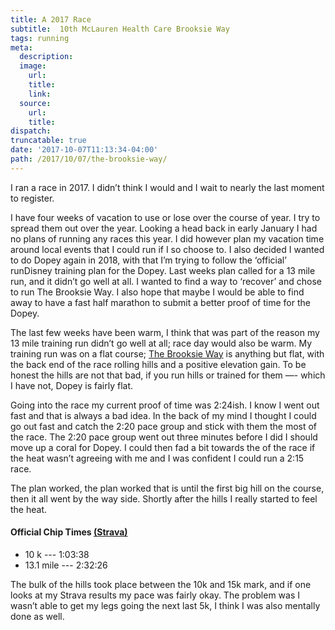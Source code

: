 ```yaml
---
title: A 2017 Race
subtitle:  10th McLauren Health Care Brooksie Way 
tags: running
meta:
  description:
  image:
    url:
    title:
    link:
  source:
    url:
    title:
dispatch:
truncatable: true
date: '2017-10-07T11:13:34-04:00'
path: /2017/10/07/the-brooksie-way/
---
```

I ran a race in 2017. I didn’t think I would and I wait to nearly the last moment to register.

I have four weeks of vacation to use or lose over the course of year. I try to spread them out over the year. Looking a head back in early January I had no plans of running any races this year. I did however plan my vacation time around local events that I could run if I so choose to. I also decided I wanted to do Dopey again in 2018, with that I’m trying to follow the ‘official’ runDisney training plan for the Dopey. Last weeks plan called for a 13 mile run, and it didn’t go well at all. I wanted to find a way to ‘recover’ and chose to run The Brooksie Way. I also hope that maybe I would be able to find away to have a fast half marathon to submit a better proof of time for the Dopey.

The last few weeks have been warm, I think that was part of the reason my 13 mile training run didn’t go well at all; race day would also be warm. My training run was on a flat course; [The Brooksie Way][brooksie] is anything but flat, with the back end of the race rolling hills and a positive elevation gain. To be honest the hills are not that bad, if you run hills or trained for them —- which I have not, Dopey is fairly flat.

Going into the race my current proof of time was 2:24ish. I know I went out fast and that is always a bad idea. In the back of my mind I thought I could go out fast and catch the 2:20 pace group and stick with them the most of the race. The 2:20 pace group went out three minutes before I did I should move up a coral for Dopey. I could then fad a bit towards the of the race if the heat wasn’t agreeing with me and I was confident I could run a 2:15 race.

The plan worked, the plan worked that is until the first big hill on the course, then it all went by the way side. Shortly after the hills I really started to feel the heat.

#### Official Chip Times [(Strava)][stravaResults]

* 10 k --- 1:03:38
* 13.1 mile --- 2:32:26

The bulk of the hills took place between the 10k and 15k mark, and if one looks at my Strava results my pace was fairly okay. The problem was I wasn’t able to get my legs going the next last 5k, I think I was also mentally done as well.

[brooksie]: https://www.thebrooksieway.com
[stravaResults]: https://www.strava.com/activities/1199701260